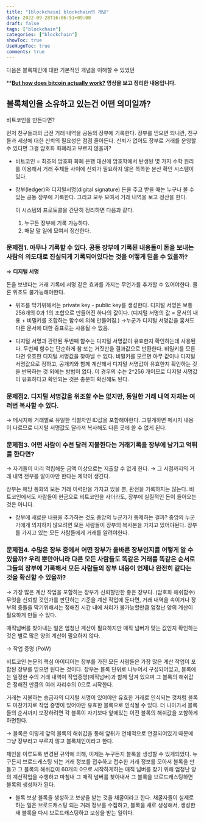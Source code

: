 ```yaml
---
title: "[blockchain] blockchain의 개념"
date: 2022-09-28T16:06:51+09:00
draft: false
tags: ["blockchain"]
categories: ["blockchain"]
showToc: true
UseHugoToc: true
comments: true
---
```


다음은 블록체인에 대한 기본적인 개념을 이해할 수 있었던 

****[But how does bitcoin actually work?](https://www.youtube.com/watch?v=bBC-nXj3Ng4) 영상을 보고 정리한 내용입니다.** 

## 블록체인을 소유하고 있는건 어떤 의미일까?

비트코인을 만든다면? 

먼저 친구들과의 금전 거래 내역을 공동의 장부에 기록한다.
장부를 믿으면 되니깐, 친구들과 세상에 대한 신뢰의 필요성은 점점 줄어든다. 
신뢰가 없어도 장부로 거래를 운영할 수 있다면 그걸 암호화 화폐라고 부르지 않을까? 

- 비트코인 = 최초의 암호화 화폐
    은행 대신에 암호학에서 탄생된 몇 가지 수학 원리를 이용해서 거래 주체들 사이에 신뢰가 필요하지 않은 똑똑한 분산 확인 시스템이 있다. 
    

- 장부(ledger)와 디지털서명(digital signature)
    돈을 주고 받을 때는 누구나 볼 수 있는 공동 장부에 기록한다. 그리고 모두 모여서 거래 내역을 보고 정산을 한다.
    
    이 시스템의 프로토콜을 간단히 정리하면 다음과 같다. 
    
    1) 누구든 장부에 기록 가능하다. 
    2) 매달 말 일에 모여서 정산한다.
    

### 문제점1. 아무나 기록할 수 있다. 공동 장부에 기록된 내용들이 돈을 보내는 사람의 의도대로 진실되게 기록되어있다는 것을 어떻게 믿을 수 있을까?

⇒ **디지털 서명** 

돈을 보낸다는 거래 기록에 서명 같은 효과를 가지는 무언가를 추가할 수 있어야한다. 물론 위조도 불가능해야한다.

- 위조를 막기위해서는 private key - public key를 생성한다.
    디지털 서명은 보통 256개의 0과 1의 조합으로 만들어진 하나의 값이다. 
    (디지털 서명의 값 = 문서의 내용 + 비밀키를 조합하는 함수에 의해 만들어짐.)
    →누군가 디지털 서명값을 훔쳐도 다른 문서에 대한 증표로는 사용될 수 없음.
    

- 디지털 서명과 관련된 두번째 함수는 디지털 서명값이 유효한지 확인하는데 사용된다. 두번째 함수는 단순하게 참 또는 거짓만을 결과값으로 반환한다.
    비밀키를 모른다면 유효한 디지털 서명값을 찾아낼 수 없다. 비밀키를 모르면 아무 값이나 디지털 서명값으로 정하고, 공개키와 함께 계산해서 디지털 서명값이 유효한지 확인하는 것을 반복하는 것 외에는 방법이 없다. 
    이 경우의 수는 2^256 개이므로 디지털 서명값이 유효하다고 확인되는 것은 충분히 확신해도 된다.
    

### 문제점2. 디지털 서명값을 위조할 수는 없지만, 동일한 거래 내역 자체는 여러번 복사할 수 있다.

→ 메시지에 거래별로 유일한 식별자인 ID값을 포함해야한다. 그렇게하면 메시지 내용이 다르므로 디지털 서명값도 달라져 복사해도 다른 곳에 쓸 수 없게 된다. 

### 문제점3. 어떤 사람이 수천 달러 지불한다는 거래기록을 장부에 남기고 먹튀를 한다면?

→ 자기들이 미리 적립해둔 금액 이상으로는 지출할 수 없게 한다. 
→ 그 시점까지의 거래 내역 전부를 알아야만 한다는 제약이 생긴다. 

장부는 해당 통화의 모든 거래 이력만을 가지고 있을 뿐, 환전을 기록하지는 않는다. 비트코인에서도 사람들이 현금으로 비트코인을 사더라도, 장부에 실질적인 돈이 들어오는 것은 아니다. 

- 장부에 새로운 내용을 추가하는 것도 중앙의 누군가가 통제하는 걸까?
중앙의 누군가에게 의지하지 않으려면 모든 사람들이 장부의 복사본을 가지고 있어야된다. 장부를 가지고 있는 모든 사람들에게 거래를 알려야한다.  

### 문제점4. 수많은 장부 중에서 어떤 장부가 올바른 장부인지를 어떻게 알 수 있을까? 우리 뿐만아니라 다른 모든 사람들도 똑같은 거래를 똑같은 순서로 그들의 장부에 기록해서 모든 사람들의 장부 내용이 언제나 완전히 같다는 것을 확신할 수 있을까?

→ 가장 많은 계산 작업을 포함하는 장부가 신뢰할만한 좋은 장부다. (암호화 해쉬함수)
무엇을 신뢰할 것인가를 판단하는 기준을 계산 작업에 둔다면, 거래 내역을 속이거나 장부의 충돌을 막기위해서는 정해진 시간 내에 처리가 불가능할만큼 엄청난 양의 계산이 필요하게 만들 수 있다.

매직넘버를 찾아내는 일은 엄청난 계산이 필요하지만 매직 넘버가 맞는 값인지 확인하는 것은 별로 많은 양의 계산이 필요하지 않다.

→ 작업 증명 (PoW)

비트코인 논문의 핵심 아이디어는 장부를 가진 모든 사람들은 가장 많은 계산 작업이 포함된 장부를 믿으면 된다는 것이다. 장부는 블록 단위로 나누어서 구성되어있고, 블록에는 일정한 수의 거래 내역이 작업증명(매직넘버)과 함께 담겨 있으며 그 블록의 해쉬값은 정해진 만큼의 여러 자리수의 0으로 시작한다. 

거래는 지불하는 송금자의 디지털 서명이 있어야만 유효한 거래로 인식되는 것처럼 블록도 마찬가지로 작업 증명이 있어야만 유효한 블록으로 인식될 수 있다. 더 나아가서 블록들의 순서까지 보장하려면 각 블록이 자기보다 앞에있는 이전 블록의 해쉬값을 포함하게하면된다. 

→ 블록은 이렇게 앞의 블록의 해쉬값을 통해 앞뒤가 연쇄적으로 연결되어있기 때문에 그냥 장부라고 부르지 않고 블록체인이라고 한다. 

체인을 이루도록 변경된 규약에 의해, 이제는 누구든지 블록을 생성할 수 있게되었다. 누구든지 브로드캐스팅 되는 거래 정보를 접수하고 접수한 거래 정보를 모아서 블록을 만들고 그 블록의 해쉬값이 60개의 0으로 시작하게하는 매직 넘버를 찾기 위해 엄청난 양의 계산작업을 수행하고 마침내 그 매직 넘버를 찾아내서 그 블록을 브로드캐스팅하면 블록의 생성자가 된다.

- 블록 보상
블록을 생성하고 보상을 받는 것을 채굴이라고 한다. 채굴자들이 실제로 하는 일은 브로드캐스팅 되는 거래 정보를 수집하고, 블록을 새로 생성해서, 생성한 새 블록을 다시 브로드캐스팅하고 보상을 받는 일이다.